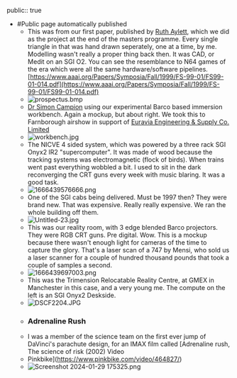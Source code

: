 public:: true

- #Public page automatically published
	- This was from our first paper, published by [Ruth Aylett](https://www.linkedin.com/in/ACoAAAACrVwB204Ab7f4c5tb6XmlXPpd9ov_mrA), which we did as the project at the end of the masters programme. Every single triangle in that was hand drawn seperately, one at a time, by me. Modelling wasn't really a proper thing back then. It was CAD, or Medit on an SGI O2. You can see the resemblance to N64 games of the era which were all the same hardware/software pipelines. [https://www.aaai.org/Papers/Symposia/Fall/1999/FS-99-01/FS99-01-014.pdf](https://www.aaai.org/Papers/Symposia/Fall/1999/FS-99-01/FS99-01-014.pdf)
	- ![prospectus.bmp](../assets/prospectus_1704195118229_0.bmp)
	- [Dr Simon Campion](https://www.linkedin.com/in/ACoAAAfPu4gBKe76g1PvTLMvi7uMUwf9ZAMC60s) using our experimental Barco based immersion workbench. Again a mockup, but about right. We took this to Farnborough airshow in support of [Euravia Engineering & Supply Co. Limited](https://www.linkedin.com/company/euravia/)
	- ![workbench.jpg](../assets/workbench_1704195169470_0.jpg)
	- The NICVE 4 sided system, which was powered by a three rack SGI Onyx2 IR2 "supercomputer". It was made of wood because the tracking systems was electromagnetic (flock of birds). When trains went past everything wobbled a bit. I used to sit in the dark reconverging the CRT guns every week with music blaring. It was a good task.
	- ![1666439576666.png](../assets/1666439576666_1708174000080_0.png)
	- One of the SGI cabs being delivered. Must be 1997 then? They were brand new. That was expensive. Really really expensive. We ran the whole building off them.
	- ![Untitled-23.jpg](../assets/Untitled-23_1704195226252_0.jpg)
	- This was our reality room, with 3 edge blended Barco projectors. They were RGB CRT guns. Pre digital. Wow. This is a mockup because there wasn't enough light for cameras of the time to capture the glory. That's a laser scan of a 747 by Mensi, who sold us a laser scanner for a couple of hundred thousand pounds that took a couple of samples a second.
	- ![1666439697003.png](../assets/1666439697003_1708174028512_0.png)
	- This was the Trimension Relocatable Reality Centre, at GMEX in Manchester in this case, and a very young me. The compute on the left is an SGI Onyx2 Deskside.
	- ![DSCF2204.JPG](../assets/DSCF2204_1704195427620_0.JPG)
	- ### Adrenaline Rush
	- I was a member of the science team on the first ever jump of DaVinci's parachute design, for an IMAX film called [Adrenaline rush, The science of risk (2002) Video
	- Pinkbike](https://www.pinkbike.com/video/464827/)
	- ![Screenshot 2024-01-29 175325.png](../assets/Screenshot_2024-01-29_175325_1706551309172_0.png)